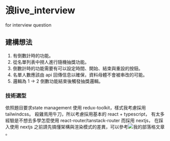 # 浪live_interview
 for interview question
## 建構想法
1. 有倒數計時的功能。
2. 從名單列表中撈人進行隨機抽獎功能。
3. 倒數計時的功能需要有可以設定時間、開始、結束與重設的按鈕。
4. 名單人數應該由 api 回傳信息以確保，資料母體不會被串改的可能。
5. 邏輯為 1 -> 2 倒數功能結束後觸發抽獎邏輯。
  
### 技術選型
依照題目要求state management 使用 redux-toolkit，樣式我考慮採用 tailwindcss。
殺雞焉用牛刀，所以考慮採用基本的 react + typescript，
有太多經驗是不想去多學怎麼使用 react-router/tanstack-router 而採用 nextjs，
在踩入使用 nextjs 之前請先搞懂架構與渲染模式的差異，可以參考![我的部落格文章](https://medium.com/@LeeLuciano/react-%E6%B4%97%E8%8F%9C-single-page-application-s-p-a-%E6%B8%B2%E6%9F%93%E6%A9%9F%E5%88%B6-52678cd83bd4)。




